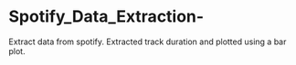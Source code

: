# Spotify_Data_Extraction-
Extract data from spotify. Extracted track duration and plotted using a bar plot. 
